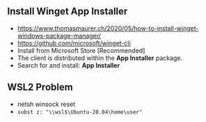 ## Install Winget App Installer
- https://www.thomasmaurer.ch/2020/05/how-to-install-winget-windows-package-manager/
- https://github.com/microsoft/winget-cli
- Install from Microsoft Store [Recommended]
- The client is distributed within the **App Installer** package.
- Search for and install: **App Installer**


## WSL2 Problem
- netsh winsock reset
- `subst z: "\\wsl$\Ubuntu-20.04\home\user"`

